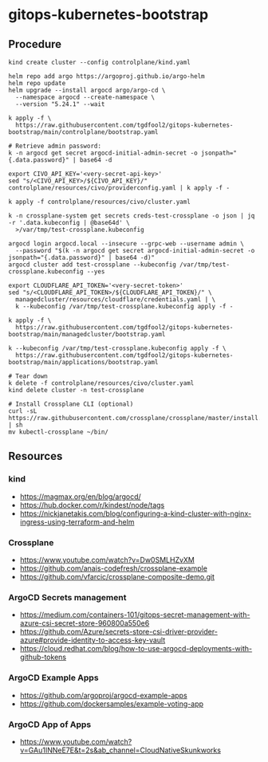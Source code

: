 # gitops-kubernetes-bootstrap

## Procedure

```
kind create cluster --config controlplane/kind.yaml

helm repo add argo https://argoproj.github.io/argo-helm
helm repo update
helm upgrade --install argocd argo/argo-cd \
  --namespace argocd --create-namespace \
  --version "5.24.1" --wait

k apply -f \
  https://raw.githubusercontent.com/tgdfool2/gitops-kubernetes-bootstrap/main/controlplane/bootstrap.yaml

# Retrieve admin password:
k -n argocd get secret argocd-initial-admin-secret -o jsonpath="{.data.password}" | base64 -d

export CIVO_API_KEY='<very-secret-api-key>'
sed "s/<CIVO_API_KEY>/${CIVO_API_KEY}/" controlplane/resources/civo/providerconfig.yaml | k apply -f -

k apply -f controlplane/resources/civo/cluster.yaml

k -n crossplane-system get secrets creds-test-crossplane -o json | jq -r '.data.kubeconfig | @base64d' \
  >/var/tmp/test-crossplane.kubeconfig

argocd login argocd.local --insecure --grpc-web --username admin \
  --password "$(k -n argocd get secret argocd-initial-admin-secret -o jsonpath="{.data.password}" | base64 -d)"
argocd cluster add test-crossplane --kubeconfig /var/tmp/test-crossplane.kubeconfig --yes

export CLOUDFLARE_API_TOKEN='<very-secret-token>'
sed "s/<CLOUDFLARE_API_TOKEN>/${CLOUDFLARE_API_TOKEN}/" \
  managedcluster/resources/cloudflare/credentials.yaml | \
  k --kubeconfig /var/tmp/test-crossplane.kubeconfig apply -f -

k apply -f \
  https://raw.githubusercontent.com/tgdfool2/gitops-kubernetes-bootstrap/main/managedcluster/bootstrap.yaml

k --kubeconfig /var/tmp/test-crossplane.kubeconfig apply -f \
  https://raw.githubusercontent.com/tgdfool2/gitops-kubernetes-bootstrap/main/applications/bootstrap.yaml

# Tear down
k delete -f controlplane/resources/civo/cluster.yaml
kind delete cluster -n test-crossplane

# Install Crossplane CLI (optional)
curl -sL https://raw.githubusercontent.com/crossplane/crossplane/master/install.sh | sh
mv kubectl-crossplane ~/bin/
```

## Resources

### kind
* https://magmax.org/en/blog/argocd/
* https://hub.docker.com/r/kindest/node/tags
* https://nickjanetakis.com/blog/configuring-a-kind-cluster-with-nginx-ingress-using-terraform-and-helm

### Crossplane
* https://www.youtube.com/watch?v=Dw0SMLHZvXM
* https://github.com/anais-codefresh/crossplane-example
* https://github.com/vfarcic/crossplane-composite-demo.git

### ArgoCD Secrets management
* https://medium.com/containers-101/gitops-secret-management-with-azure-csi-secret-store-960800a550e6
* https://github.com/Azure/secrets-store-csi-driver-provider-azure#provide-identity-to-access-key-vault
* https://cloud.redhat.com/blog/how-to-use-argocd-deployments-with-github-tokens

### ArgoCD Example Apps
* https://github.com/argoproj/argocd-example-apps
* https://github.com/dockersamples/example-voting-app

### ArgoCD App of Apps
* https://www.youtube.com/watch?v=GAu1INNeE7E&t=2s&ab_channel=CloudNativeSkunkworks
